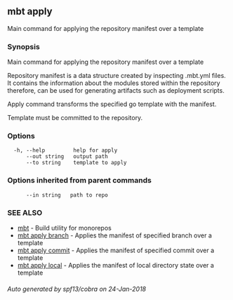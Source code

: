 ## mbt apply

Main command for applying the repository manifest over a template

### Synopsis


Main command for applying the repository manifest over a template 

Repository manifest is a data structure created by inspecting .mbt.yml files.
It contains the information about the modules stored within the repository therefore,
can be used for generating artifacts such as deployment scripts.

Apply command transforms the specified go template with the manifest. 

Template must be committed to the repository.
	

### Options

```
  -h, --help         help for apply
      --out string   output path
      --to string    template to apply
```

### Options inherited from parent commands

```
      --in string   path to repo
```

### SEE ALSO
* [mbt](mbt.md)	 - Build utility for monorepos
* [mbt apply branch](mbt_apply_branch.md)	 - Applies the manifest of specified branch over a template
* [mbt apply commit](mbt_apply_commit.md)	 - Applies the manifest of specified commit over a template
* [mbt apply local](mbt_apply_local.md)	 - Applies the manifest of local directory state over a template

###### Auto generated by spf13/cobra on 24-Jan-2018
